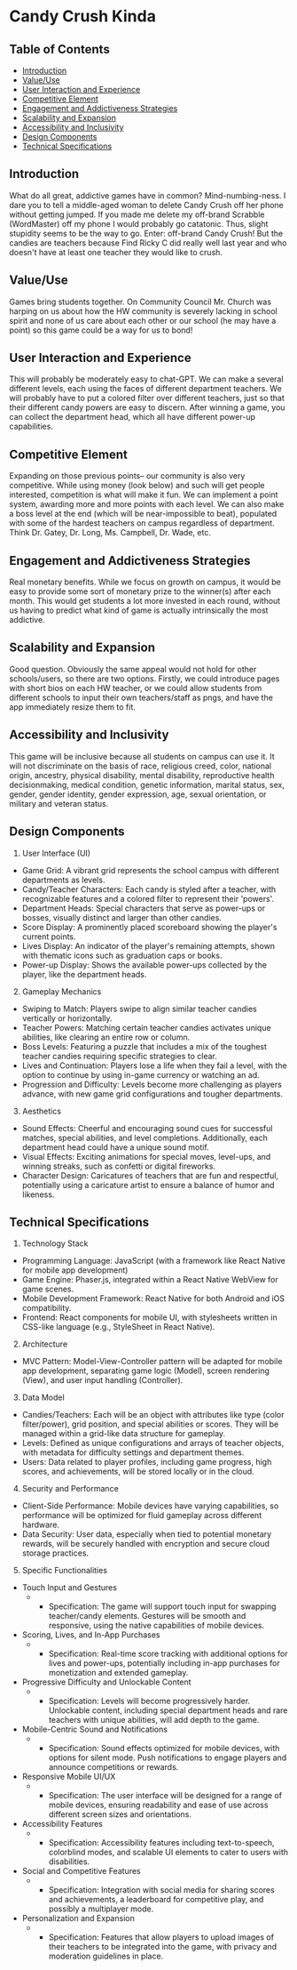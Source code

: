# Candy Crush Kinda


## Table of Contents

- [Introduction](#introduction)
- [Value/Use](#value/use)
- [User Interaction and Experience](#ui-and-experience)
- [Competitive Element](#competative-element)
- [Engagement and Addictiveness Strategies](#engagement-and-addictiveness)
- [Scalability and Expansion](#scalability-and-expansion)
- [Accessibility and Inclusivity](#accessibility-and-inclusivity)
- [Design Components](#design-components)
- [Technical Specifications](#tech-specs)

## Introduction
What do all great, addictive games have in common? Mind-numbing-ness. I dare you to tell a middle-aged woman to delete Candy Crush off her phone without getting jumped. If you made me delete my off-brand Scrabble (WordMaster) off my phone I would probably go catatonic. Thus, slight stupidity seems to be the way to go. Enter: off-brand Candy Crush! But the candies are teachers because Find Ricky C did really well last year and who doesn't have at least one teacher they would like to crush. 

## Value/Use
Games bring students together. On Community Council Mr. Church was harping on us about how the HW community is severely lacking in school spirit and none of us care about each other or our school (he may have a point) so this game could be a way for us to bond!

## User Interaction and Experience
This will probably be moderately easy to chat-GPT. We can make a several different levels, each using the faces of different department teachers. We will probably have to put a colored filter over different teachers, just so that their different candy powers are easy to discern. After winning a game, you can collect the department head, which all have different power-up capabilities. 

## Competitive Element
Expanding on those previous points– our community is also very competitive. While using money (look below) and such will get people interested, competition is what will make it fun. We can implement a point system, awarding more and more points with each level. We can also make a boss level at the end (which will be near-impossible to beat), populated with some of the hardest teachers on campus regardless of department. Think Dr. Gatey, Dr. Long, Ms. Campbell, Dr. Wade, etc.

## Engagement and Addictiveness Strategies
Real monetary benefits. While we focus on growth on campus, it would be easy to provide some sort of monetary prize to the winner(s) after each month. This would get students a lot more invested in each round, without us having to predict what kind of game is actually intrinsically the most addictive.

## Scalability and Expansion
Good question. Obviously the same appeal would not hold for other schools/users, so there are two options. Firstly, we could introduce pages with short bios on each HW teacher, or we could allow students from different schools to input their own teachers/staff as pngs, and have the app immediately resize them to fit. 

## Accessibility and Inclusivity
This game will be inclusive because all students on campus can use it. It will not discriminate on the basis of race, religious creed, color, national origin, ancestry, physical disability, mental disability, reproductive health decisionmaking, medical condition, genetic information, marital status, sex, gender, gender identity, gender expression, age, sexual orientation, or military and veteran status. 

## Design Components
1. User Interface (UI)
- Game Grid: A vibrant grid represents the school campus with different departments as levels.
- Candy/Teacher Characters: Each candy is styled after a teacher, with recognizable features and a colored filter to represent their 'powers'.
- Department Heads: Special characters that serve as power-ups or bosses, visually distinct and larger than other candies.
- Score Display: A prominently placed scoreboard showing the player's current points.
- Lives Display: An indicator of the player's remaining attempts, shown with thematic icons such as graduation caps or books.
- Power-up Display: Shows the available power-ups collected by the player, like the department heads.
2. Gameplay Mechanics
- Swiping to Match: Players swipe to align similar teacher candies vertically or horizontally.
- Teacher Powers: Matching certain teacher candies activates unique abilities, like clearing an entire row or column.
- Boss Levels: Featuring a puzzle that includes a mix of the toughest teacher candies requiring specific strategies to clear.
- Lives and Continuation: Players lose a life when they fail a level, with the option to continue by using in-game currency or watching an ad.
- Progression and Difficulty: Levels become more challenging as players advance, with new game grid configurations and tougher departments.
3. Aesthetics
- Sound Effects: Cheerful and encouraging sound cues for successful matches, special abilities, and level completions. Additionally, each department head could have a unique sound motif.
- Visual Effects: Exciting animations for special moves, level-ups, and winning streaks, such as confetti or digital fireworks.
- Character Design: Caricatures of teachers that are fun and respectful, potentially using a caricature artist to ensure a balance of humor and likeness.

## Technical Specifications
1. Technology Stack
- Programming Language: JavaScript (with a framework like React Native for mobile app development)
- Game Engine: Phaser.js, integrated within a React Native WebView for game scenes.
- Mobile Development Framework: React Native for both Android and iOS compatibility.
- Frontend: React components for mobile UI, with stylesheets written in CSS-like language (e.g., StyleSheet in React Native).
2. Architecture
- MVC Pattern: Model-View-Controller pattern will be adapted for mobile app development, separating game logic (Model), screen rendering (View), and user input handling (Controller).
3. Data Model
- Candies/Teachers: Each will be an object with attributes like type (color filter/power), grid position, and special abilities or scores. They will be managed within a grid-like data structure for gameplay.
- Levels: Defined as unique configurations and arrays of teacher objects, with metadata for difficulty settings and department themes.
- Users: Data related to player profiles, including game progress, high scores, and achievements, will be stored locally or in the cloud.
4. Security and Performance
- Client-Side Performance: Mobile devices have varying capabilities, so performance will be optimized for fluid gameplay across different hardware.
- Data Security: User data, especially when tied to potential monetary rewards, will be securely handled with encryption and secure cloud storage practices.
5. Specific Functionalities
- Touch Input and Gestures
    - - Specification: The game will support touch input for swapping teacher/candy elements. Gestures will be smooth and responsive, using the native capabilities of mobile devices.
- Scoring, Lives, and In-App Purchases
    - - Specification: Real-time score tracking with additional options for lives and power-ups, potentially including in-app purchases for monetization and extended gameplay.
- Progressive Difficulty and Unlockable Content
    - - Specification: Levels will become progressively harder. Unlockable content, including special department heads and rare teachers with unique abilities, will add depth to the game.
- Mobile-Centric Sound and Notifications
    - - Specification: Sound effects optimized for mobile devices, with options for silent mode. Push notifications to engage players and announce competitions or rewards.
- Responsive Mobile UI/UX
    - - Specification: The user interface will be designed for a range of mobile devices, ensuring readability and ease of use across different screen sizes and orientations.
- Accessibility Features
    - - Specification: Accessibility features including text-to-speech, colorblind modes, and scalable UI elements to cater to users with disabilities.
- Social and Competitive Features
    - - Specification: Integration with social media for sharing scores and achievements, a leaderboard for competitive play, and possibly a multiplayer mode.
- Personalization and Expansion
    - - Specification: Features that allow players to upload images of their teachers to be integrated into the game, with privacy and moderation guidelines in place.
